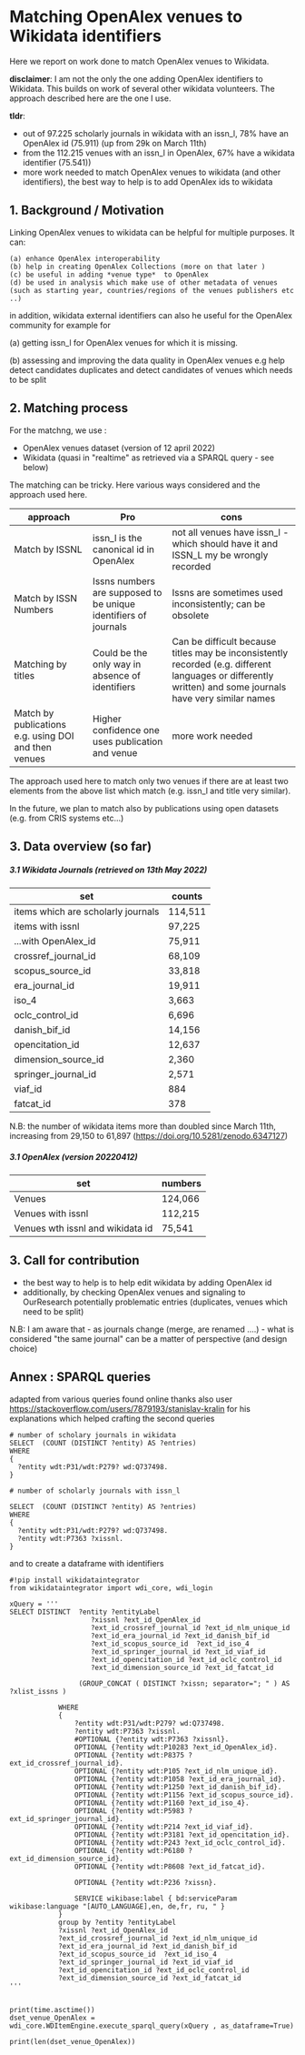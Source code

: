 # Matching OpenAlex venues to Wikidata identifiers


Here we report on work done to match OpenAlex venues to Wikidata.

**disclaimer**: I am not the only the one adding OpenAlex identifiers to Wikidata. This builds on work of several other wikidata volunteers. The approach described here are the one I use.


**tldr**:

- out of 97.225 scholarly journals in wikidata with an issn_l, 78% have an OpenAlex id (75.911) (up from 29k on March 11th)
- from the 112.215 venues with an issn_l in OpenAlex, 67% have a wikidata identifier (75.541))
- more work needed to match OpenAlex venues to wikidata (and other identifiers), the best way to help is to add OpenAlex ids to wikidata


## 1. Background / Motivation


Linking OpenAlex venues to wikidata can be helpful for multiple purposes. It can:

    (a) enhance OpenAlex interoperability
    (b) help in creating OpenAlex Collections (more on that later )
    (c) be useful in adding *venue type*  to OpenAlex
    (d) be used in analysis which make use of other metadata of venues (such as starting year, countries/regions of the venues publishers etc ..)

in addition, wikidata external identifiers can also he useful for the OpenAlex community for example
for

 (a) getting issn_l for OpenAlex venues for which it is missing.

 (b) assessing and improving the data quality in OpenAlex venues e.g help detect candidates duplicates and detect candidates of venues which needs to be split


## 2. Matching process

For the matchng, we use :

- OpenAlex venues dataset (version of 12 april 2022)
- Wikidata (quasi in "realtime" as retrieved via a SPARQL query - see below)

The matching can be tricky. Here various ways considered and the approach used here.

|approach | Pro | cons   |
|---------|-----|--------|
|Match by ISSNL | issn_l is the canonical id in OpenAlex | not all venues have issn_l - which should have it and ISSN_L my be wrongly recorded |  
|Match by ISSN Numbers | Issns numbers are supposed to be unique identifiers of journals | Issns are sometimes used inconsistently; can be obsolete |
|Matching by titles | Could be the only way in absence of identifiers | Can be difficult because titles may be inconsistently recorded (e.g. different languages or differently written) and some journals have very similar names  |
|Match by publications e.g. using DOI and then venues | Higher confidence one uses publication and venue | more work needed |

The approach used here to match only two venues if there are at least two elements from the above list which match (e.g. issn_l and title very similar).

In the future, we plan to match also by publications using open datasets (e.g. from CRIS systems etc...)


## 3. Data overview (so far)

##### 3.1 Wikidata Journals  (retrieved on 13th May 2022)


| set                              | counts     |
| ----------------------------     | ------------ |
|items which are scholarly journals	| 114,511 |
|items with issnl	| 97,225 |
|...with OpenAlex_id	| 75,911 |
|crossref_journal_id	| 68,109 |
|scopus_source_id|	33,818|
|era_journal_id	| 19,911|
|iso_4|	3,663|
|oclc_control_id|	6,696|
|danish_bif_id|	14,156|
|opencitation_id	|12,637|
|dimension_source_id|	2,360|
|springer_journal_id|	2,571|
|viaf_id|	884|
|fatcat_id|	378|

N.B:
the number of wikidata items more than doubled since March 11th, increasing from 29,150 to 61,897
(https://doi.org/10.5281/zenodo.6347127)




##### 3.1 OpenAlex (version 20220412)


| set                              | numbers |
| ----------------------------     | ------------- |
|Venues	|  124,066 |
|Venues with issnl	| 112,215 |
|Venues wth issnl and wikidata id	| 75,541|




## 3. Call for contribution

- the best way to help is to help edit wikidata by adding OpenAlex id
- additionally, by checking OpenAlex venues and signaling to OurResearch potentially problematic entries (duplicates, venues which need to be split)

N.B: I am aware that - as journals change (merge, are renamed ....) - what is considered "the same journal" can be a matter of perspective (and design choice)


## Annex : SPARQL queries

adapted from various queries found online
thanks also user
https://stackoverflow.com/users/7879193/stanislav-kralin
for his explanations which helped crafting the second queries



```
# number of scholary journals in wikidata
SELECT  (COUNT (DISTINCT ?entity) AS ?entries)
WHERE
{
  ?entity wdt:P31/wdt:P279? wd:Q737498.
}

# number of scholarly journals with issn_l

SELECT  (COUNT (DISTINCT ?entity) AS ?entries)
WHERE
{
  ?entity wdt:P31/wdt:P279? wd:Q737498.
  ?entity wdt:P7363 ?xissnl.
}
```
and to create a  dataframe with identifiers

```
#!pip install wikidataintegrator
from wikidataintegrator import wdi_core, wdi_login

xQuery = '''
SELECT DISTINCT  ?entity ?entityLabel
                    ?xissnl ?ext_id_OpenAlex_id
                    ?ext_id_crossref_journal_id ?ext_id_nlm_unique_id
                    ?ext_id_era_journal_id ?ext_id_danish_bif_id
                    ?ext_id_scopus_source_id  ?ext_id_iso_4
                    ?ext_id_springer_journal_id ?ext_id_viaf_id         
                    ?ext_id_opencitation_id ?ext_id_oclc_control_id
                    ?ext_id_dimension_source_id ?ext_id_fatcat_id

                 (GROUP_CONCAT ( DISTINCT ?xissn; separator="; " ) AS ?xlist_issns )

            WHERE
            {
                ?entity wdt:P31/wdt:P279? wd:Q737498.
                ?entity wdt:P7363 ?xissnl.
                #OPTIONAL {?entity wdt:P7363 ?xissnl}.                
                OPTIONAL {?entity wdt:P10283 ?ext_id_OpenAlex_id}.
                OPTIONAL {?entity wdt:P8375 ?ext_id_crossref_journal_id}.
                OPTIONAL {?entity wdt:P105 ?ext_id_nlm_unique_id}.
                OPTIONAL {?entity wdt:P1058 ?ext_id_era_journal_id}.
                OPTIONAL {?entity wdt:P1250 ?ext_id_danish_bif_id}.
                OPTIONAL {?entity wdt:P1156 ?ext_id_scopus_source_id}.
                OPTIONAL {?entity wdt:P1160 ?ext_id_iso_4}.
                OPTIONAL {?entity wdt:P5983 ?ext_id_springer_journal_id}.         
                OPTIONAL {?entity wdt:P214 ?ext_id_viaf_id}.         
                OPTIONAL {?entity wdt:P3181 ?ext_id_opencitation_id}.
                OPTIONAL {?entity wdt:P243 ?ext_id_oclc_control_id}.
                OPTIONAL {?entity wdt:P6180 ?ext_id_dimension_source_id}.
                OPTIONAL {?entity wdt:P8608 ?ext_id_fatcat_id}.

                OPTIONAL {?entity wdt:P236 ?xissn}.            

                SERVICE wikibase:label { bd:serviceParam wikibase:language "[AUTO_LANGUAGE],en, de,fr, ru, " }
            }
            group by ?entity ?entityLabel
            ?xissnl ?ext_id_OpenAlex_id
            ?ext_id_crossref_journal_id ?ext_id_nlm_unique_id
            ?ext_id_era_journal_id ?ext_id_danish_bif_id
            ?ext_id_scopus_source_id  ?ext_id_iso_4
            ?ext_id_springer_journal_id ?ext_id_viaf_id         
            ?ext_id_opencitation_id ?ext_id_oclc_control_id
            ?ext_id_dimension_source_id ?ext_id_fatcat_id
'''


print(time.asctime())
dset_venue_OpenAlex = wdi_core.WDItemEngine.execute_sparql_query(xQuery , as_dataframe=True)

print(len(dset_venue_OpenAlex))



```
